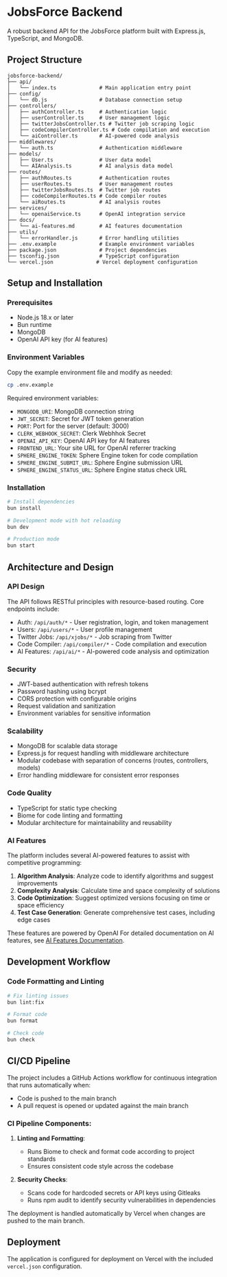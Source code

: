 # JobsForce Backend

A robust backend API for the JobsForce platform built with Express.js, TypeScript, and MongoDB.

## Project Structure

```
jobsforce-backend/
├── api/
│   └── index.ts              # Main application entry point
├── config/
│   └── db.js                 # Database connection setup
├── controllers/
│   ├── authController.ts     # Authentication logic
│   ├── userController.ts     # User management logic
│   ├── twitterJobsController.ts # Twitter job scraping logic
│   ├── codeCompilerController.ts # Code compilation and execution 
│   └── aiController.ts       # AI-powered code analysis
├── middlewares/
│   └── auth.ts               # Authentication middleware
├── models/
│   ├── User.ts               # User data model
│   └── AIAnalysis.ts         # AI analysis data model
├── routes/
│   ├── authRoutes.ts         # Authentication routes
│   ├── userRoutes.ts         # User management routes
│   ├── twitterJobsRoutes.ts  # Twitter job routes
│   ├── codeCompilerRoutes.ts # Code compiler routes
│   └── aiRoutes.ts           # AI analysis routes
├── services/
│   └── openaiService.ts      # OpenAI integration service
├── docs/
│   └── ai-features.md        # AI features documentation
├── utils/
│   └── errorHandler.js       # Error handling utilities
├── .env.example              # Example environment variables
├── package.json              # Project dependencies
├── tsconfig.json             # TypeScript configuration
└── vercel.json              # Vercel deployment configuration
```

## Setup and Installation

### Prerequisites
- Node.js 18.x or later
- Bun runtime
- MongoDB
- OpenAI API key (for AI features)

### Environment Variables
Copy the example environment file and modify as needed:
```bash
cp .env.example
```

Required environment variables:
- `MONGODB_URI`: MongoDB connection string
- `JWT_SECRET`: Secret for JWT token generation
- `PORT`: Port for the server (default: 3000)
- `CLERK_WEBHOOK_SECRET`: Clerk Webhhok Secret
- `OPENAI_API_KEY`: OpenAI API key for AI features
- `FRONTEND_URL`: Your site URL for OpenAI referrer tracking
- `SPHERE_ENGINE_TOKEN`: Sphere Engine token for code compilation
- `SPHERE_ENGINE_SUBMIT_URL`: Sphere Engine submission URL
- `SPHERE_ENGINE_STATUS_URL`: Sphere Engine status check URL

### Installation

```bash
# Install dependencies
bun install

# Development mode with hot reloading
bun dev

# Production mode
bun start
```

## Architecture and Design

### API Design
The API follows RESTful principles with resource-based routing. Core endpoints include:
- Auth: `/api/auth/*` - User registration, login, and token management
- Users: `/api/users/*` - User profile management
- Twitter Jobs: `/api/xjobs/*` - Job scraping from Twitter
- Code Compiler: `/api/compiler/*` - Code compilation and execution
- AI Features: `/api/ai/*` - AI-powered code analysis and optimization

### Security
- JWT-based authentication with refresh tokens
- Password hashing using bcrypt
- CORS protection with configurable origins
- Request validation and sanitization
- Environment variables for sensitive information

### Scalability
- MongoDB for scalable data storage
- Express.js for request handling with middleware architecture
- Modular codebase with separation of concerns (routes, controllers, models)
- Error handling middleware for consistent error responses

### Code Quality
- TypeScript for static type checking
- Biome for code linting and formatting
- Modular architecture for maintainability and reusability

### AI Features
The platform includes several AI-powered features to assist with competitive programming:

1. **Algorithm Analysis**: Analyze code to identify algorithms and suggest improvements
2. **Complexity Analysis**: Calculate time and space complexity of solutions
3. **Code Optimization**: Suggest optimized versions focusing on time or space efficiency
4. **Test Case Generation**: Generate comprehensive test cases, including edge cases

These features are powered by OpenAI
For detailed documentation on AI features, see [AI Features Documentation](docs/ai-features.md).

## Development Workflow

### Code Formatting and Linting
```bash
# Fix linting issues
bun lint:fix

# Format code
bun format

# Check code
bun check
```

## CI/CD Pipeline

The project includes a GitHub Actions workflow for continuous integration that runs automatically when:
- Code is pushed to the main branch
- A pull request is opened or updated against the main branch

### CI Pipeline Components:

1. **Linting and Formatting**:
   - Runs Biome to check and format code according to project standards
   - Ensures consistent code style across the codebase

2. **Security Checks**:
   - Scans code for hardcoded secrets or API keys using Gitleaks
   - Runs npm audit to identify security vulnerabilities in dependencies

The deployment is handled automatically by Vercel when changes are pushed to the main branch.

## Deployment
The application is configured for deployment on Vercel with the included `vercel.json` configuration.
